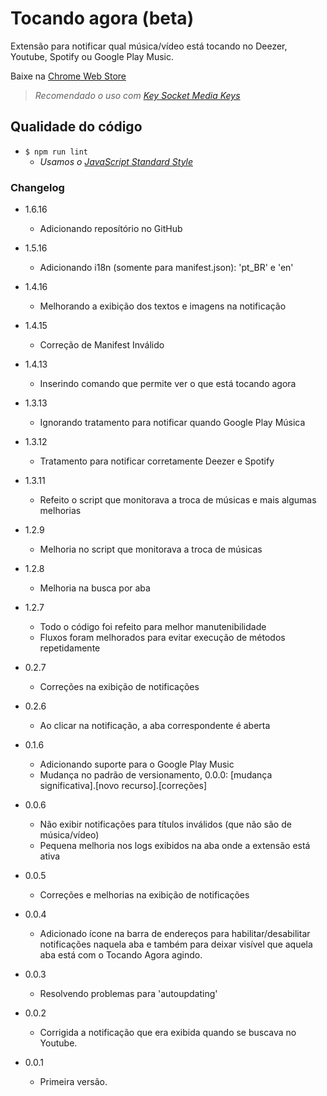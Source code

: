 # Tocando agora (beta) #

Extensão para notificar qual música/vídeo está tocando no Deezer, Youtube, Spotify ou Google Play Music.

Baixe na [Chrome Web Store](https://chrome.google.com/webstore/detail/tocando-agora-beta/ahlldljeehledjbbpfeklndmlkinhmfg)

> *Recomendado o uso com [Key Socket Media Keys](https://goo.gl/XCIzG4)*

## Qualidade do código ##

* `$ npm run lint`
    * _Usamos o [JavaScript Standard Style](https://github.com/feross/standard)_

### Changelog ###

* 1.6.16
    * Adicionando reposítório no GitHub

* 1.5.16
    * Adicionando i18n (somente para manifest.json): 'pt_BR' e 'en'

* 1.4.16
    * Melhorando a exibição dos textos e imagens na notificação

* 1.4.15
    * Correção de Manifest Inválido

* 1.4.13
    * Inserindo comando que permite ver o que está tocando agora

* 1.3.13
    * Ignorando tratamento para notificar quando Google Play Música

* 1.3.12
    * Tratamento para notificar corretamente Deezer e Spotify

* 1.3.11
    * Refeito o script que monitorava a troca de músicas e mais algumas melhorias

* 1.2.9
    * Melhoria no script que monitorava a troca de músicas

* 1.2.8
    * Melhoria na busca por aba

* 1.2.7
    * Todo o código foi refeito para melhor manutenibilidade
    * Fluxos foram melhorados para evitar execução de métodos repetidamente

* 0.2.7
    * Correções na exibição de notificações

* 0.2.6
    * Ao clicar na notificação, a aba correspondente é aberta

* 0.1.6
    * Adicionando suporte para o Google Play Music
    * Mudança no padrão de versionamento, 0.0.0: [mudança significativa].[novo recurso].[correções]

* 0.0.6
    * Não exibir notificações para títulos inválidos (que não são de música/vídeo)
    * Pequena melhoria nos logs exibidos na aba onde a extensão está ativa

* 0.0.5
    * Correções e melhorias na exibição de notificações

* 0.0.4
    * Adicionado ícone na barra de endereços para habilitar/desabilitar notificações naquela aba e também para deixar visível que aquela aba está com o Tocando Agora agindo.

* 0.0.3
    * Resolvendo problemas para 'autoupdating'

* 0.0.2
    * Corrigida a notificação que era exibida quando se buscava no Youtube.

* 0.0.1
    * Primeira versão.
